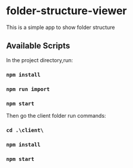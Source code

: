 # folder-structure-viewer
This is a simple app to show folder structure

## Available Scripts

In the project directory,run:

### `npm install`
### `npm run import`
###  `npm start`

Then go the client folder run commands:

### `cd .\client\`
### `npm install`
### `npm start`

